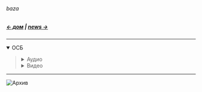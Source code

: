 ###### baza
##### [← дом](!0SB.md#osb)  |  [news →](News.md#news)   

***

<details open><summary> ОСБ </summary><blockquote>

<details><summary> Аудио </summary><blockquote>

ОСБ / ПУТЕВОДИТЕЛЬ   
<iframe width="100%" height="120" src="https://www.mixcloud.com/widget/iframe/?hide_cover=1&light=1&feed=%2FATalalakin%2F%D0%BE%D1%81%D0%B1-%D0%BF%D1%83%D1%82%D0%B5%D0%B2%D0%BE%D0%B4%D0%B8%D1%82%D0%B5%D0%BB%D1%8C%2F" frameborder="0" ></iframe>  

ОСБ / Аксиомы
<iframe width="100%" height="120" src="https://www.mixcloud.com/widget/iframe/?hide_cover=1&light=1&feed=%2FATalalakin%2F%D0%BE%D1%81%D0%B1-%D0%B0%D0%BA%D1%81%D0%B8%D0%BE%D0%BC%D1%8B%2F" frameborder="0" ></iframe>  

ОСБ / Зелёный коридор возможностей
<iframe width="100%" height="120" src="https://www.mixcloud.com/widget/iframe/?hide_cover=1&light=1&feed=%2FATalalakin%2F%D0%BE%D1%81%D0%B1-%D0%B7%D0%B5%D0%BB%D0%B5%D0%BD%D1%8B%D0%B9-%D0%BA%D0%BE%D1%80%D0%B8%D0%B4%D0%BE%D1%80-%D0%B2%D0%BE%D0%B7%D0%BC%D0%BE%D0%B6%D0%BD%D0%BE%D1%81%D1%82%D0%B5%D0%B9%2F" frameborder="0" ></iframe>

ОСБ / По образу и подобию
<iframe width="100%" height="120" src="https://www.mixcloud.com/widget/iframe/?hide_cover=1&light=1&feed=%2FATalalakin%2F%D0%BE%D1%81%D0%B1-%D0%BF%D0%BE-%D0%BE%D0%B1%D1%80%D0%B0%D0%B7%D1%83-%D0%B8-%D0%BF%D0%BE%D0%B4%D0%BE%D0%B1%D0%B8%D1%8E-%D1%81%D0%B5%D1%80%D0%B4%D1%86%D0%B0-%D0%B0%D1%83%D0%B4%D0%B8%D0%BE-%D0%B2%D1%81%D0%B5-%D1%87%D0%B0%D1%81%D1%82%D0%B8%2F" frameborder="0" ></iframe>

ОСБ / Тирозиновая коробка передач
<iframe width="100%" height="120" src="https://www.mixcloud.com/widget/iframe/?hide_cover=1&light=1&feed=%2FATalalakin%2F%D0%BE%D1%81%D0%B1-%D1%81%D1%82%D1%80%D0%B5%D1%81%D1%81-%D1%82%D0%B8%D1%80%D0%BE%D0%B7%D0%B8%D0%BD%D0%BE%D0%B2%D0%B0%D1%8F-%D0%BA%D0%BE%D1%80%D0%BE%D0%B1%D0%BA%D0%B0-%D0%BF%D0%B5%D1%80%D0%B5%D0%B4%D0%B0%D1%87%2F" frameborder="0" ></iframe>

ОСБ / Гипотиреоз. АИТ.  
<iframe width="100%" height="120" src="https://www.mixcloud.com/widget/iframe/?hide_cover=1&light=1&feed=%2FATalalakin%2F%D0%BE%D1%81%D0%B1-%D0%B3%D0%B8%D0%BF%D0%BE%D1%82%D0%B8%D1%80%D0%B5%D0%BE%D0%B7-%D0%B0%D0%B8%D1%82%2F" frameborder="0" ></iframe>

ОСБ / Все намного проще  
<iframe width="100%" height="120" src="https://www.mixcloud.com/widget/iframe/?hide_cover=1&light=1&feed=%2FATalalakin%2F%D0%BE%D1%81%D0%B1-%D0%BF%D0%B5%D1%80%D0%B5%D0%BA%D0%BE%D1%81%D1%8B-%D0%BA%D0%BE%D1%80%D1%80%D0%B5%D0%BA%D1%86%D0%B8%D1%8F%2F" frameborder="0" ></iframe>

ОСБ / Здоровье. Уровень СБК.
<iframe width="100%" height="120" src="https://www.mixcloud.com/widget/iframe/?hide_cover=1&light=1&feed=%2FATalalakin%2F%D0%BE%D1%81%D0%B1-%D0%B7%D0%B4%D0%BE%D1%80%D0%BE%D0%B2%D1%8C%D0%B5-%D1%83%D1%80%D0%BE%D0%B2%D0%B5%D0%BD%D1%8C-%D1%81%D0%B1%D0%BA%2F" frameborder="0" ></iframe>

</blockquote></details>  

<details><summary> Видео </summary><blockquote>

Об особенностях работы    

<!-- blank line -->
<figure class="video_container">
<iframe width="100%" height="120" src="https://www.youtube.com/embed/WGZL00VWwgg" frameborder="0" allowfullscreen="true"> </iframe> 
</figure>
<!-- blank line -->    

Путеводитель ч. 1  

<!-- blank line -->
<figure class="video_container">
<iframe width="100%" height="120" src="https://www.youtube.com/embed/VnH_kyIjy3c" frameborder="0"  allowfullscreen="true"> </iframe>
</figure>
<!-- blank line -->    

Путеводитель ч. 2  

<!-- blank line -->
<figure class="video_container">
<iframe width="100%" height="120" src="https://www.youtube.com/embed/s6FsxhP06GM" frameborder="0"  allowfullscreen="true"> </iframe>
</figure>
<!-- blank line -->    

Путеводитель ч. 3  

<!-- blank line -->
<figure class="video_container">
<iframe width="100%" height="120" src="https://www.youtube.com/embed/FMeccY1epsI" frameborder="0"  allowfullscreen="true"> </iframe>
</figure>
<!-- blank line -->

Путеводитель ч. 4  

<!-- blank line -->
<figure class="video_container">
<iframe width="100%" height="120" src="https://www.youtube.com/embed/35fSdlJDTEc" frameborder="0"  allowfullscreen="true"> </iframe>
</figure>
<!-- blank line -->

Путеводитель ч. 5  

<!-- blank line -->
<figure class="video_container">
<iframe width="100%" height="120" src="https://www.youtube.com/embed/FcOuHy2oL8E" frameborder="0"  allowfullscreen="true"> </iframe>
</figure>
<!-- blank line -->

Путеводитель ч. 6  

<!-- blank line -->
<figure class="video_container">
<iframe width="100%" height="120" src="https://www.youtube.com/embed/ssBBC-uB5cI" frameborder="0"  allowfullscreen="true"> </iframe>
</figure>
<!-- blank line -->

Путеводитель ч. 7  

<!-- blank line -->
<figure class="video_container">
<iframe width="100%" height="120" src="https://www.youtube.com/embed/p7acjlB1ip8" frameborder="0"  allowfullscreen="true"> </iframe>
</figure>
<!-- blank line -->  

Путеводитель ч. 8  

<!-- blank line -->
<figure class="video_container">
<iframe width="100%" height="120" src="https://www.youtube.com/embed/wm_Gv--WHeg" frameborder="0"  allowfullscreen="true"> </iframe>
</figure>
<!-- blank line -->  

Путеводитель ч. 9  

<!-- blank line -->
<figure class="video_container">
<iframe width="100%" height="120" src="https://www.youtube.com/embed/cwY-Vti1T20" frameborder="0"  allowfullscreen="true"> </iframe>
</figure>
<!-- blank line -->  

Путеводитель ч. 10  

<!-- blank line -->
<figure class="video_container">
<iframe width="100%" height="120" src="https://www.youtube.com/embed/ts0m8t3_HDg" frameborder="0"  allowfullscreen="true"> </iframe>
</figure>
<!-- blank line -->  

Энергия, движение, здоровье  

<!-- blank line -->
<figure class="video_container">  
<iframe width="100%" height="120" src="https://www.youtube.com/embed/Y9kZ3HNXxWo" frameborder="0" allowfullscreen="true"> </iframe>    
</figure>
<!-- blank line -->   

</blockquote></details>

</blockquote></details>

***

![Архив](https://telegra.ph/file/ca4b6b6f05f5cef53a6cf.jpg)  
